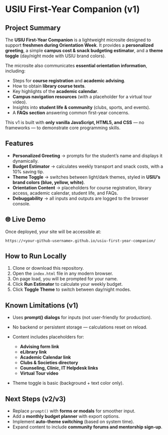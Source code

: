 
# USIU First-Year Companion (v1)

## Project Summary

The **USIU First-Year Companion** is a lightweight microsite designed to support **freshmen during Orientation Week**. It provides a **personalized greeting**, a simple **campus cost & snack budgeting estimator**, and a **theme toggle** (day/night mode with USIU brand colors).

The microsite also communicates **essential orientation information**, including:

* Steps for **course registration** and **academic advising**.
* How to obtain **library course texts**.
* Key highlights of the **academic calendar**.
* **Campus navigation resources** (with a placeholder for a virtual tour video).
* Insights into **student life & community** (clubs, sports, and events).
* A **FAQs section** answering common first-year concerns.

This v1 is built with **only vanilla JavaScript, HTML5, and CSS** — no frameworks — to demonstrate core programming skills.

## Features

* **Personalized Greeting** → prompts for the student’s name and displays it dynamically.
* **Budget Estimator** → calculates weekly transport and snack costs, with a 10% saving tip.
* **Theme Toggle** → switches between light/dark themes, styled in **USIU’s brand colors (blue, yellow, white)**.
* **Orientation Content** → placeholders for course registration, library access, academic calendar, student life, and FAQs.
* **Debuggability** → all inputs and outputs are logged to the browser console.

## 🌐 Live Demo

Once deployed, your site will be accessible at:

```
https://<your-github-username>.github.io/usiu-first-year-companion/
```

##  How to Run Locally

1. Clone or download this repository.
2. Open the `index.html` file in any modern browser.
3. On page load, you will be prompted for your name.
4. Click **Run Estimator** to calculate your weekly budget.
5. Click **Toggle Theme** to switch between day/night modes.

##  Known Limitations (v1)

* Uses **prompt() dialogs** for inputs (not user-friendly for production).
* No backend or persistent storage — calculations reset on reload.
* Content includes placeholders for:

  * **Advising form link**
  * **eLibrary link**
  * **Academic Calendar link**
  * **Clubs & Societies directory**
  * **Counseling, Clinic, IT Helpdesk links**
  * **Virtual Tour video**
* Theme toggle is basic (background + text color only).

##  Next Steps (v2/v3)

* Replace `prompt()` with **forms or modals** for smoother input.
* Add a **monthly budget planner** with export options.
* Implement **auto-theme switching** (based on system time).
* Expand content to include **community forums and mentorship sign-up**.

